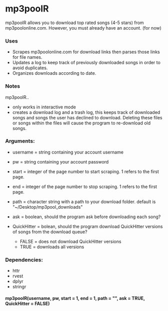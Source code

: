 # mp3poolR
mp3poolR allows you to download top rated songs (4-5 stars) from mp3poolonline.com. However, you must already have an account. (for now)

### Uses
- Scrapes mp3poolonline.com for download links then parses those links for file names.
- Updates a log to keep track of previously downloaded songs in order to avoid duplicates.
- Organizes downloads according to date.

### Notes
mp3poolR..
- only works in interactive mode
- creates a download log and a trash log, this keeps track of downloaded songs and songs the user has declined to download. Deleting these files or songs within the files will cause the program to re-download old songs.

### Arguments:
- username = string containing your account username

- pw = string containing your account password

- start = integer of the page number to start scraping. 1 refers to the first page.

- end = integer of the page number to stop scraping. 1 refers to the first page.

- path = character string with a path to your download folder. default is "~/Desktop/mp3pool_downloads"

- ask = boolean, should the program ask before downloading each song?

- QuickHitter = bolean, should the program download QuickHitter versions of songs from the download queue?
  - FALSE = does not download QuickHitter versions
  - TRUE = downloads all versions

### Dependencies:
- httr
- rvest
- dplyr
- stringr
 
#### mp3poolR(username, pw, start = 1, end = 1, path = "", ask = TRUE, QuickHitter = FALSE)
